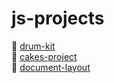 # js-projects
🎺 [drum-kit](https://alexmanyakalo.github.io/js-projects/drum-kit)  
🍰 [cakes-project](https://alexmanyakalo.github.io/js-projects/cakes-project)  
📃 [document-layout](https://alexmanyakalo.github.io/js-projects/document-layout)
